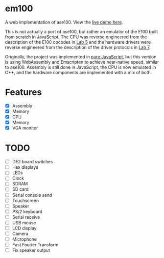 # em100
A web implementation of ase100. View the [live demo here](https://raw.githack.com/peterapps/em100/master/index.html).

This is not actually a port of ase100, but rather an emulator of the E100 built from scratch in JavaScript. The CPU was reverse engineered from the description of the E100 opcodes in [Lab 5](https://grader2.eecs.umich.edu/engr100/lab5/) and the hardware drivers were reverse engineered from the description of the driver protocols in [Lab 7](https://grader2.eecs.umich.edu/engr100/lab7/).

Originally, the project was implemented in [pure JavaScript](https://github.com/peterapps/js100), but this version is using WebAssembly and Emscripten to achieve near-native speed, similar to ase100. Assembly is still done in JavaScript, the CPU is now emulated in C++, and the hardware components are implemented with a mix of both.

# Features
- [x] Assembly
- [x] Memory
- [x] CPU
- [x] Memory
- [x] VGA monitor

# TODO
- [ ] DE2 board switches
- [ ] Hex displays
- [ ] LEDs
- [ ] Clock
- [ ] SDRAM
- [ ] SD card
- [ ] Serial console send
- [ ] Touchscreen
- [ ] Speaker
- [ ] PS/2 keyboard
- [ ] Serial receive
- [ ] USB mouse
- [ ] LCD display
- [ ] Camera
- [ ] Microphone
- [ ] Fast Fourier Transform
- [ ] Fix speaker output
